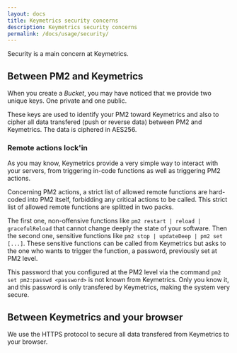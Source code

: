 ```yaml
---
layout: docs
title: Keymetrics security concerns
description: Keymetrics security concerns
permalink: /docs/usage/security/
---
```


Security is a main concern at Keymetrics.

## Between PM2 and Keymetrics

When you create a *Bucket*, you may have noticed that we provide two unique keys. One private and one public.

These keys are used to identify your PM2 toward Keymetrics and also to cipher all data transfered (push or reverse data) between PM2 and Keymetrics. The data is ciphered in AES256.

### Remote actions lock'in

As you may know, Keymetrics provide a very simple way to interact with your servers, from triggering in-code functions as well as triggering PM2 actions.

Concerning PM2 actions, a strict list of allowed remote functions are hard-coded into PM2 itself, forbidding any critical actions to be called. This strict list of allowed remote functions are splitted in two packs.

The first one, non-offensive functions like `pm2 restart | reload | gracefulReload` that cannot change deeply the state of your software. Then the second one, sensitive functions like `pm2 stop | updateDeep | pm2 set [...]`. These sensitive functions can be called from Keymetrics but asks to the one who wants to trigger the function, a password, previously set at PM2 level.

This password that you configured at the PM2 level via the command `pm2 set pm2:passwd <password>` is not known from Keymetrics. Only you know it, and this password is only transfered by Keymetrics, making the system very secure.

## Between Keymetrics and your browser

We use the HTTPS protocol to secure all data transfered from Keymetrics to your browser.
